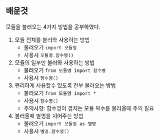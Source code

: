 ## 배운것
모듈을 불러오는 4가지 방법을 공부하였다.  
1. 모듈 전체를 불러와 사용하는 방법
   - 불러오기 `import 모듈명`
   - 사용시 `모듈명.함수명()`
2. 모듈의 일부만 불러와 사용하는 방법
   - 불러오기 `from 모듈명 import 함수명`
   - 사용시 `함수명()`
3. 편리하게 사용할수 있도록 전부 불러오는 방법
   - 불러오기 `from 모듈명 import *`
   - 사용시 `함수명()`
   - 주의사항: 함수명이 겹치는 모듈 복수를 불러올때 주의 필요
4. 불러올때 별명을 지어주는 방법
   - 불러오기 `import 모둘명 as 별명`
   - 사용시 `별명.함수명()`